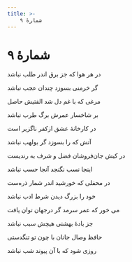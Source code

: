 ```yaml
---
title: >-
    شمارهٔ ۹
---
```

# شمارهٔ ۹

<div class="b" id="bn1"><div class="m1"><p>در هر هوا که جز برق اندر طلب نباشد</p></div>
<div class="m2"><p>گر خرمنی بسوزد چندان عجب نباشد </p></div></div>
<div class="b" id="bn2"><div class="m1"><p>مرغی که با غم دل شد الفتیش حاصل</p></div>
<div class="m2"><p>بر شاخسار عمرش برگ طرب نباشد </p></div></div>
<div class="b" id="bn3"><div class="m1"><p>در کارخانهٔ عشق ازکفر ناگزیر است</p></div>
<div class="m2"><p>آتش که را بسوزد گر بولهب نباشد </p></div></div>
<div class="b" id="bn4"><div class="m1"><p>در کیش جان‌فروشان فضل و شرف به رندیست</p></div>
<div class="m2"><p>اینجا نسب نگنجد آنجا حسب نباشد </p></div></div>
<div class="b" id="bn5"><div class="m1"><p>در محفلی که خورشید اندر شمار ذره‌ست</p></div>
<div class="m2"><p>خود را بزرگ دیدن شرط ادب نباشد </p></div></div>
<div class="b" id="bn6"><div class="m1"><p>می خور که عمر سرمد گر درجهان توان یافت</p></div>
<div class="m2"><p>جز بادهٔ بهشتی هیچش سبب نباشد </p></div></div>
<div class="b" id="bn7"><div class="m1"><p>حافظ وصال جانان با چون تو تنگدستی</p></div>
<div class="m2"><p>روزی شود که با آن پیوند شب نباشد</p></div></div>